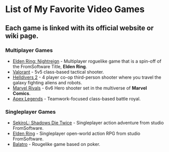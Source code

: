 # List of My Favorite Video Games 
## Each game is linked with its official website or wiki page.

### Multiplayer Games
- [Elden Ring: Nightreign](https://eldenringnightreign.wiki.fextralife.com/Elden+Ring+Nightreign+Wiki) - Multiplayer roguelike game that is a spin-off of the FromSoftware Title, **Elden Ring**.
- [Valorant](https://playvalorant.com/en-us) - 5v5 class-based tactical shooter.
- [Helldivers 2](https://helldivers.fandom.com/wiki/Helldivers_2) - 4 player co-op third-person shooter where you travel the galaxy fighting aliens and robots.
- [Marvel Rivals](https://www.marvelrivals.com) - 6v6 Hero shooter set in the multiverse of **Marvel Comics**.
- [Apex Legends](https://www.ea.com/games/apex-legends/apex-legends) - Teamwork-focused class-based battle royal.

### Singleplayer Games
- [SekiroL: Shadows Die Twice](https://sekiroshadowsdietwice.wiki.fextralife.com/Sekiro+Shadows+Die+Twice+Wiki) - Singleplayer action adventure from studio FromSoftware.
- [Elden Ring](https://eldenring.wiki.fextralife.com/Elden+Ring+Wiki) - Singleplayer open-world action RPG from studio FromSoftware.
- [Balatro](https://www.playbalatro.com) - Rougelike game based on poker.
